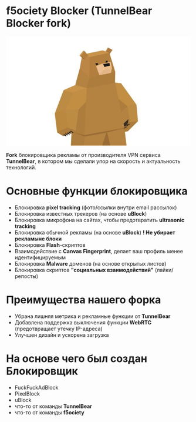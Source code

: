 # f5ociety Blocker (TunnelBear Blocker fork)
![Logo](./img/TunnelBearBlocker.JPG)

**Fork** блокировщика рекламы от производителя VPN сервиса **TunnelBear**, в котором мы сделали упор на скорость и актуальность технологий.

# Основные функции блокировщика 
- Блокировка **pixel tracking** (фото/ссылки внутри email рассылок) 
- Блокировка известных трекеров (на основе **uBlock**)
- Блокировка микрофона на сайтах, чтобы предотвратить **ultrasonic tracking**
- Блокировка обычной рекламы (на основе **uBlock**) **! Не убирает рекламыне блоки**
- Блокировка **Flash**-скриптов 
- Взаимодействие с **Canvas Fingerprint**, делает ваш профиль менее идентифицируемым
- Блокировка **Malware** доменов (на основе открытых листов)
- Блокировка скриптов **"социальных взаимодействий"** (лайки/репосты)

# Преимущества нашего форка 
- Убрана лишняя метрика и рекламные функции от **TunnelBear** 
- Добавлена поддержка выключения функции **WebRTC** (предотвращает утечку IP-адреса)
- Улучшен дизайн и ускорена загрузка 

# На основе чего был создан Блокировщик
- FuckFuckAdBlock 
- PixelBlock 
- uBlock 
- что-то от команды **TunnelBear**
- что-то от команды **f5ociety**
